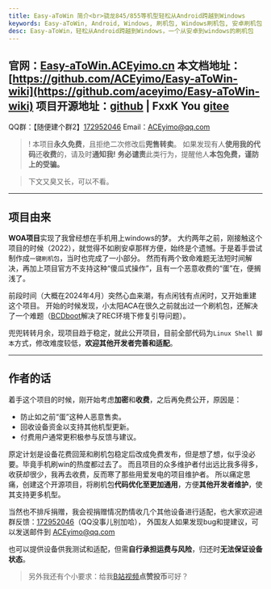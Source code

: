 ```yaml
---
title: Easy-aToWin 简介<br>骁龙845/855等机型轻松从Android跨越到Windows
keywords: Easy-aToWin, Android, Windows, 刷机包, Windows刷机包, 安卓刷机包,  Windows11, Windows10, Windows 11 arm, Windows 10 arm, 安卓刷Windows, 小米刷Windows, 一加刷Windows, 红米刷Windows, 亦魔
desc: Easy-aToWin，轻松从Android跨越到Windows，一个从安卓到windows的刷机包
---
```


官网：[Easy-aToWin.ACEyimo.cn](https://Easy-aToWin.aceyimo.cn/)
本文档地址：[https://github.com/ACEyimo/Easy-aToWin-wiki](https://github.com/aceyimo/Easy-aToWin-wiki)
项目开源地址：[github](https://github.com/ACEyimo/Easy-aToWin) | FxxK You [gitee](https://gitee.com/ACEyimo/Easy-aToWin)
---
QQ群：【随便建个群2】[172952046](https://qm.qq.com/q/f6YOtFJ3Co)
Email：[ACEyimo@qq.com](mailto:ACEyimo@qq.com)

>! 本项目**永久免费**，且拒绝二次修改后**兜售转卖**。
> 如果发现有人**使用我的代码**还**收费**的，请及时**通知我!**
> **务必谴责**此类行为，提醒他人**本包免费，谨防上的受骗。**

> 下文又臭又长，可以不看。
----
## 项目由来
**WOA项目**实现了我曾经想在手机用上windows的梦。
大约两年之前，刚接触这个项目的时候（2022），就觉得不如刷安卓那样方便，始终是个遗憾。于是着手尝试制作成`一键刷机包`，当时也完成了一小部分。
然而有两个致命难题无法短时间解决，再加上项目官方不支持这种“傻瓜式操作”，且有一个恶意收费的“蛋”在，便搁浅了。

前段时间（大概在2024年4月）突然心血来潮，有点闲钱有点闲时，又开始重建这个项目。
开始的时候发现，小太阳ACA在很久之前就出过一个刷机包，还解决了一个难题（[BCDboot](https://github.com/BigfootACA/bcdboot)解决了REC环境下修复引导问题）。

兜兜转转月余，现项目趋于稳定，就此公开项目，目前全部代码为`Linux Shell 脚本`方式，修改难度较低，**欢迎其他开发者完善和适配**。

---
## 作者的话
着手这个项目的时候，刚开始考虑**加密**和**收费**，之后再免费公开，原因是：  
+ 防止如之前“蛋”这种人恶意售卖。
+ 回收设备资金以支持其他机型更新。
+ 付费用户通常更积极参与反馈与建议。

原定计划是设备花费回笼和刷机包稳定后改成免费发布，但是想了想，似乎没必要。毕竟手机刷win的热度都过去了。
而且项目的众多维护者付出远比我多得多，收获却很少，我再去收费，反而寒了那些用爱发电的项目维护者。
所以痛定思痛，创建这个开源项目，将刷机包**代码优化至更加通用**，方便**其他开发者维护**，使其支持更多机型。

当然也不排斥捐赠，我会视捐赠情况酌情收几个其他设备进行适配，也大家欢迎进群反馈：[172952046](https://qm.qq.com/q/f6YOtFJ3Co)（QQ没事儿别加哈），
外国友人如果发现bug和提建议，可以发送邮件到 [ACEyimo@qq.com](mailto:ACEyimo@qq.com)

也可以提供设备供我测试和适配，但需**自行承担运费与风险**，归还时**无法保证设备状态**。
> 另外我还有个小要求：给我[B站视频](https://space.bilibili.com/10268297)**点赞投币**可好？
